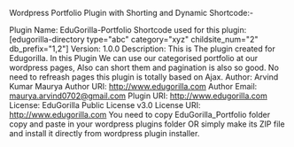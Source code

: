    
   Wordpress Portfolio Plugin with Shorting and Dynamic Shortcode:-
    
   Plugin Name: EduGorilla-Portfolio
   Shortcode used for this plugin: [edugorilla-directory type="abc" category="xyz" childsite_num="2" db_prefix="1,2"]
   Version: 1.0.0
   Description: This is The plugin created for Edugorilla. In this Plugin We can use our categorised portfolio at our wordpress pages, Also can short them and pagination is also so good. No need to refreash pages this plugin is totally based on Ajax.
   Author: Arvind Kumar Maurya
   Author URI: http://www.edugorilla.com
   Author Email: maurya.arvind0702@gmail.com
   Plugin URI: http://www.edugorilla.com
   License: EduGorilla Public License v3.0
   License URI: http://www.edugorilla.com
   You need to copy EduGorilla_Portfolio folder copy and paste in your wordpress plugins folder OR simply make its ZIP file and install it directly from wordpress plugin installer.   
   

